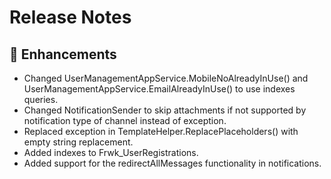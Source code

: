 # Release Notes

## 💪 Enhancements
- Changed UserManagementAppService.MobileNoAlreadyInUse() and UserManagementAppService.EmailAlreadyInUse() to use indexes queries.
- Changed NotificationSender to skip attachments if not supported by notification type of channel instead of exception.
- Replaced exception in TemplateHelper.ReplacePlaceholders() with empty string replacement.
- Added indexes to Frwk_UserRegistrations.
- Added support for the redirectAllMessages functionality in notifications.
